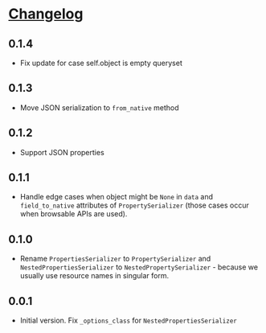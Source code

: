 # [Changelog](https://github.com/yola/drf-madprops)

## 0.1.4
* Fix update for case self.object is empty queryset

## 0.1.3
* Move JSON serialization to `from_native` method

## 0.1.2
* Support JSON properties

## 0.1.1
* Handle edge cases when object might be `None` in `data` and `field_to_native`
attributes of `PropertySerializer` (those cases occur when browsable APIs
are used).

## 0.1.0
* Rename `PropertiesSerializer` to `PropertySerializer` and
`NestedPropertiesSerializer` to `NestedPropertySerializer` - because we
usually use resource names in singular form.

## 0.0.1
* Initial version. Fix `_options_class` for `NestedPropertiesSerializer`
